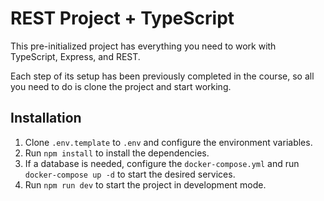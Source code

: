 # REST Project + TypeScript

This pre-initialized project has everything you need to work with TypeScript, Express, and REST.

Each step of its setup has been previously completed in the course, so all you need to do is clone the project and start working.

## Installation

1. Clone `.env.template` to `.env` and configure the environment variables.
2. Run `npm install` to install the dependencies.
3. If a database is needed, configure the `docker-compose.yml` and run `docker-compose up -d` to start the desired services.
4. Run `npm run dev` to start the project in development mode.